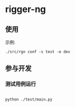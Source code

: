 # rigger-ng
## 使用

示例:
``` shell
./src/rgn conf -s test -e dev
```

## 参与开发

### 测试用例运行

``` shell

python ./test/main.py

```

